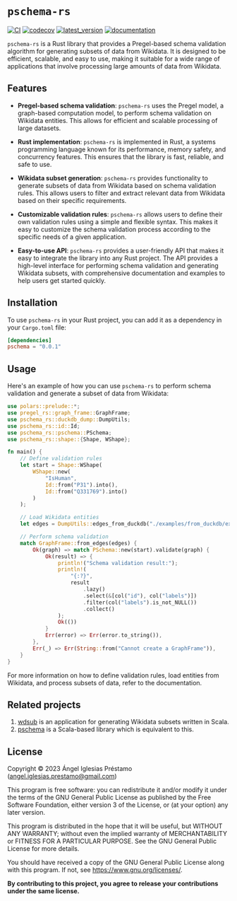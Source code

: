 # `pschema-rs`

[![CI](https://github.com/angelip2303/pschema-rs/actions/workflows/ci.yml/badge.svg)](https://github.com/angelip2303/pschema-rs/actions/workflows/ci.yml)
[![codecov](https://codecov.io/gh/angelip2303/pschema-rs/branch/main/graph/badge.svg?token=jgwNdmIYhD)](https://codecov.io/gh/angelip2303/pschema-rs)
[![latest_version](https://img.shields.io/crates/v/pschema-rs)](https://crates.io/crates/pschema-rs)
[![documentation](https://img.shields.io/docsrs/pschema-rs/latest)](https://docs.rs/pschema-rs/latest/pschema/)

`pschema-rs` is a Rust library that provides a Pregel-based schema validation algorithm for generating subsets of data 
from Wikidata. It is designed to be efficient, scalable, and easy to use, making it suitable for a wide range of applications
that involve processing large amounts of data from Wikidata.

## Features

- **Pregel-based schema validation**: `pschema-rs` uses the Pregel model, a graph-based computation model, to perform 
schema validation on Wikidata entities. This allows for efficient and scalable processing of large datasets.

- **Rust implementation**: `pschema-rs` is implemented in Rust, a systems programming language known for its performance,
memory safety, and concurrency features. This ensures that the library is fast, reliable, and safe to use.

- **Wikidata subset generation**: `pschema-rs` provides functionality to generate subsets of data from Wikidata based on 
schema validation rules. This allows users to filter and extract relevant data from Wikidata based on their specific 
requirements.

- **Customizable validation rules**: `pschema-rs` allows users to define their own validation rules using a simple and 
flexible syntax. This makes it easy to customize the schema validation process according to the specific needs of a given
application.

- **Easy-to-use API**: `pschema-rs` provides a user-friendly API that makes it easy to integrate the library into any Rust
project. The API provides a high-level interface for performing schema validation and generating Wikidata subsets, with
comprehensive documentation and examples to help users get started quickly.

## Installation

To use `pschema-rs` in your Rust project, you can add it as a dependency in your `Cargo.toml` file:

```toml
[dependencies]
pschema = "0.0.1"
```

## Usage

Here's an example of how you can use `pschema-rs` to perform schema validation and generate a subset of data from Wikidata:

```rust
use polars::prelude::*;
use pregel_rs::graph_frame::GraphFrame;
use pschema_rs::duckdb_dump::DumpUtils;
use pschema_rs::id::Id;
use pschema_rs::pschema::PSchema;
use pschema_rs::shape::{Shape, WShape};

fn main() {
    // Define validation rules
    let start = Shape::WShape(
        WShape::new(
            "IsHuman",
            Id::from("P31").into(),
            Id::from("Q331769").into()
        )
    );

    // Load Wikidata entities
    let edges = DumpUtils::edges_from_duckdb("./examples/from_duckdb/example.duckdb")?;

    // Perform schema validation
    match GraphFrame::from_edges(edges) {
        Ok(graph) => match PSchema::new(start).validate(graph) {
            Ok(result) => {
                println!("Schema validation result:");
                println!(
                    "{:?}",
                    result
                        .lazy()
                        .select(&[col("id"), col("labels")])
                        .filter(col("labels").is_not_NULL())
                        .collect()
                );
                Ok(())
            }
            Err(error) => Err(error.to_string()),
        },
        Err(_) => Err(String::from("Cannot create a GraphFrame")),
    }
}
```

For more information on how to define validation rules, load entities from Wikidata, and process subsets of data, refer
to the documentation.

## Related projects

1. [wdsub](https://github.com/weso/wdsub) is an application for generating Wikidata subsets written in Scala.
2. [pschema](https://github.com/weso/pschema) is a Scala-based library which is equivalent to this.

## License

Copyright &copy; 2023 Ángel Iglesias Préstamo (<angel.iglesias.prestamo@gmail.com>)

This program is free software: you can redistribute it and/or modify
it under the terms of the GNU General Public License as published by
the Free Software Foundation, either version 3 of the License, or
(at your option) any later version.

This program is distributed in the hope that it will be useful,
but WITHOUT ANY WARRANTY; without even the implied warranty of
MERCHANTABILITY or FITNESS FOR A PARTICULAR PURPOSE.  See the
GNU General Public License for more details.

You should have received a copy of the GNU General Public License
along with this program.  If not, see <https://www.gnu.org/licenses/>.

**By contributing to this project, you agree to release your
contributions under the same license.**
